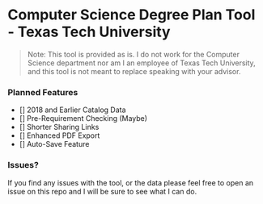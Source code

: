 # Computer Science Degree Plan Tool - Texas Tech University

> Note: This tool is provided as is. I do not work for the Computer Science department nor am I an employee of Texas Tech University, and this tool is not meant to replace speaking with your advisor.

### Planned Features

- [] 2018 and Earlier Catalog Data
- [] Pre-Requirement Checking (Maybe)
- [] Shorter Sharing Links
- [] Enhanced PDF Export
- [] Auto-Save Feature

### Issues?

If you find any issues with the tool, or the data please feel free to open an issue on this repo and I will be sure to see what I can do.

